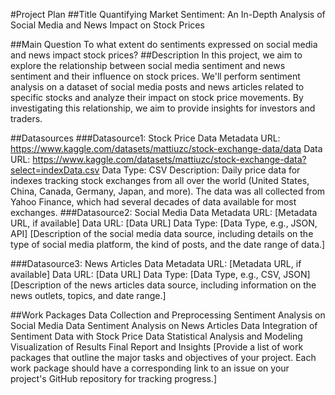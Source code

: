 #Project Plan
##Title
Quantifying Market Sentiment: An In-Depth Analysis of Social Media and News Impact on Stock Prices

##Main Question
To what extent do sentiments expressed on social media and news impact stock prices?
##Description
In this project, we aim to explore the relationship between social media sentiment and news sentiment and their influence on stock prices. We'll perform sentiment analysis on a dataset of social media posts and news articles related to specific stocks and analyze their impact on stock price movements. By investigating this relationship, we aim to provide insights for investors and traders.

##Datasources
###Datasource1: Stock Price Data
Metadata URL: https://www.kaggle.com/datasets/mattiuzc/stock-exchange-data/data
Data URL: https://www.kaggle.com/datasets/mattiuzc/stock-exchange-data?select=indexData.csv
Data Type: CSV
Description: Daily price data for indexes tracking stock exchanges from all over the world (United States, China, Canada, Germany, Japan, and more). The data was all collected from Yahoo Finance, which had several decades of data available for most exchanges.
###Datasource2: Social Media Data
Metadata URL: [Metadata URL, if available]
Data URL: [Data URL]
Data Type: [Data Type, e.g., JSON, API]
[Description of the social media data source, including details on the type of social media platform, the kind of posts, and the date range of data.]

###Datasource3: News Articles Data
Metadata URL: [Metadata URL, if available]
Data URL: [Data URL]
Data Type: [Data Type, e.g., CSV, JSON]
[Description of the news articles data source, including information on the news outlets, topics, and date range.]

##Work Packages
Data Collection and Preprocessing
Sentiment Analysis on Social Media Data
Sentiment Analysis on News Articles Data
Integration of Sentiment Data with Stock Price Data
Statistical Analysis and Modeling
Visualization of Results
Final Report and Insights
[Provide a list of work packages that outline the major tasks and objectives of your project. Each work package should have a corresponding link to an issue on your project's GitHub repository for tracking progress.]

